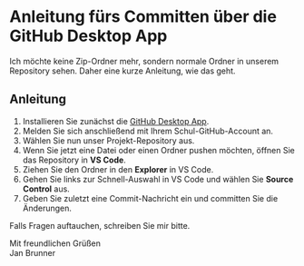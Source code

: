 # Anleitung fürs Committen über die GitHub Desktop App

Ich möchte keine Zip-Ordner mehr, sondern normale Ordner in unserem Repository sehen. Daher eine kurze Anleitung, wie das geht.

## Anleitung

1. Installieren Sie zunächst die [GitHub Desktop App](https://desktop.github.com/download/).
2. Melden Sie sich anschließend mit Ihrem Schul-GitHub-Account an.
3. Wählen Sie nun unser Projekt-Repository aus.
4. Wenn Sie jetzt eine Datei oder einen Ordner pushen möchten, öffnen Sie das Repository in **VS Code**.
5. Ziehen Sie den Ordner in den **Explorer** in VS Code.
6. Gehen Sie links zur Schnell-Auswahl in VS Code und wählen Sie **Source Control** aus.
7. Geben Sie zuletzt eine Commit-Nachricht ein und committen Sie die Änderungen.

Falls Fragen auftauchen, schreiben Sie mir bitte.

Mit freundlichen Grüßen  
Jan Brunner

